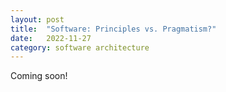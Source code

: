 ```yaml
---
layout: post
title:  "Software: Principles vs. Pragmatism?"
date:   2022-11-27
category: software architecture
---
```

Coming soon!